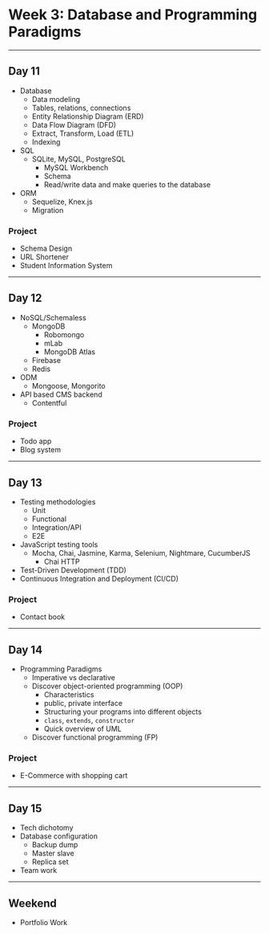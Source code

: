 # Week 3: Database and Programming Paradigms

--------------------------------------------------------------------------------

## Day 11

- Database
  - Data modeling
  - Tables, relations, connections
  - Entity Relationship Diagram (ERD)
  - Data Flow Diagram (DFD)
  - Extract, Transform, Load (ETL)
  - Indexing
- SQL
  - SQLite, MySQL, PostgreSQL
    - MySQL Workbench
    - Schema
    - Read/write data and make  queries to the database
- ORM
  - Sequelize, Knex.js
  - Migration

### Project

- Schema Design
- URL Shortener
- Student Information System

--------------------------------------------------------------------------------

## Day 12

- NoSQL/Schemaless
  - MongoDB
    - Robomongo
    - mLab
    - MongoDB Atlas
  - Firebase
  - Redis
- ODM
  - Mongoose, Mongorito
- API based CMS backend
  - Contentful

### Project

- Todo app
- Blog system

--------------------------------------------------------------------------------

## Day 13

- Testing methodologies
  - Unit
  - Functional
  - Integration/API
  - E2E
- JavaScript testing tools
  - Mocha, Chai, Jasmine, Karma, Selenium, Nightmare, CucumberJS
    - Chai HTTP
- Test-Driven Development (TDD)
- Continuous Integration and Deployment (CI/CD)

### Project

- Contact book

--------------------------------------------------------------------------------

## Day 14

- Programming Paradigms
  - Imperative vs declarative
  - Discover object-oriented programming (OOP)
    - Characteristics
    - public, private interface
    - Structuring your programs into different objects
    - `class`, `extends`, `constructor`
    - Quick overview of UML
  - Discover functional programming (FP)

### Project

- E-Commerce with shopping cart

--------------------------------------------------------------------------------

## Day 15

- Tech dichotomy
- Database configuration
  - Backup dump
  - Master slave
  - Replica set
- Team work

--------------------------------------------------------------------------------

## Weekend

- Portfolio Work
